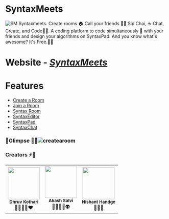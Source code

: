 # SyntaxMeets
![SM](https://i.imgur.com/Gw9deLu.png)
Syntaxmeets. Create rooms 🏠 Call your friends 👬🏼 Sip Chai, ☕ Chat, Create, and Code👨‍💻. A coding platform to code simultaneously 🚀 with your friends and design your algorithms on SyntaxPad. And you know what's awesome? It's Free.💫✨


# Website - <em>[SyntaxMeets](syntaxmeets.netlify.app)</em>
# Features
- [Create a Room](#Create-a-room-)
- [Join a Room](#Create-a-room-)
- [Syntax Room](#Join-a-room-)
- [SyntaxEditor](#Code-&-Compile-)
- [SyntaxPad](#Syntaxpad-)
- [SyntaxChat](#Code-&-Compile-)


### :rocket:Glimpse :dizzy::dizzy:![createaroom](https://i.imgur.com/SubUykp.gif)





### Creators :zap::dizzy:
<table>
		<tr>
			<td align="center"><img src="https://i.imgur.com/7VEddgM.jpg"  width=100px;"><br /><sub><b>Dhruv Kothari</b></sub><br/><a href="https://github.com/kothariji">🧠👨‍💻🚀❤️</a></td>
		   <td align="center"><img src="https://i.imgur.com/rD43RJV.jpg"  width=100px;"><br /><sub><b>Akash Salvi</b></sub><br/><a href="https://github.com/Akash-Salvi">🧘🔭👨‍🎓👽</a></td>
			<td align="center"><img src="https://i.imgur.com/D1ogusY.jpg"  width=100px;"><br /><sub><b>Nishant Handge</b></sub><br/><a href="https://github.com/Nishant127">🔧🔧🔧</a></td>			
		</tr>
		
</table>
